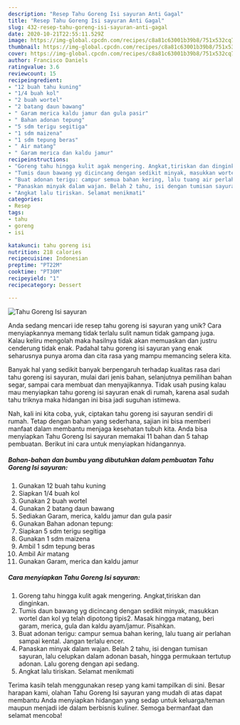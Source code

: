 ```yaml
---
description: "Resep Tahu Goreng Isi sayuran Anti Gagal"
title: "Resep Tahu Goreng Isi sayuran Anti Gagal"
slug: 432-resep-tahu-goreng-isi-sayuran-anti-gagal
date: 2020-10-21T22:55:11.529Z
image: https://img-global.cpcdn.com/recipes/c8a81c63001b39b8/751x532cq70/tahu-goreng-isi-sayuran-foto-resep-utama.jpg
thumbnail: https://img-global.cpcdn.com/recipes/c8a81c63001b39b8/751x532cq70/tahu-goreng-isi-sayuran-foto-resep-utama.jpg
cover: https://img-global.cpcdn.com/recipes/c8a81c63001b39b8/751x532cq70/tahu-goreng-isi-sayuran-foto-resep-utama.jpg
author: Francisco Daniels
ratingvalue: 3.6
reviewcount: 15
recipeingredient:
- "12 buah tahu kuning"
- "1/4 buah kol"
- "2 buah wortel"
- "2 batang daun bawang"
- " Garam merica kaldu jamur dan gula pasir"
- " Bahan adonan tepung"
- "5 sdm terigu segitiga"
- "1 sdm maizena"
- "1 sdm tepung beras"
- " Air matang"
- " Garam merica dan kaldu jamur"
recipeinstructions:
- "Goreng tahu hingga kulit agak mengering. Angkat,tiriskan dan dinginkan."
- "Tumis daun bawang yg dicincang dengan sedikit minyak, masukkan wortel dan kol yg telah dipotong tipis2. Masak hingga matang, beri garam, merica, gula dan kaldu ayam/jamur. Pisahkan."
- "Buat adonan terigu: campur semua bahan kering, lalu tuang air perlahan sampai kental. Jangan terlalu encer."
- "Panaskan minyak dalam wajan. Belah 2 tahu, isi dengan tumisan sayuran, lalu celupkan dalam adonan basah, hingga permukaan tertutup adonan. Lalu goreng dengan api sedang."
- "Angkat lalu tiriskan. Selamat menikmati"
categories:
- Resep
tags:
- tahu
- goreng
- isi

katakunci: tahu goreng isi 
nutrition: 218 calories
recipecuisine: Indonesian
preptime: "PT22M"
cooktime: "PT30M"
recipeyield: "1"
recipecategory: Dessert

---
```



![Tahu Goreng Isi sayuran](https://img-global.cpcdn.com/recipes/c8a81c63001b39b8/751x532cq70/tahu-goreng-isi-sayuran-foto-resep-utama.jpg)

Anda sedang mencari ide resep tahu goreng isi sayuran yang unik? Cara menyiapkannya memang tidak terlalu sulit namun tidak gampang juga. Kalau keliru mengolah maka hasilnya tidak akan memuaskan dan justru cenderung tidak enak. Padahal tahu goreng isi sayuran yang enak seharusnya punya aroma dan cita rasa yang mampu memancing selera kita.

Banyak hal yang sedikit banyak berpengaruh terhadap kualitas rasa dari tahu goreng isi sayuran, mulai dari jenis bahan, selanjutnya pemilihan bahan segar, sampai cara membuat dan menyajikannya. Tidak usah pusing kalau mau menyiapkan tahu goreng isi sayuran enak di rumah, karena asal sudah tahu triknya maka hidangan ini bisa jadi suguhan istimewa.




Nah, kali ini kita coba, yuk, ciptakan tahu goreng isi sayuran sendiri di rumah. Tetap dengan bahan yang sederhana, sajian ini bisa memberi manfaat dalam membantu menjaga kesehatan tubuh kita. Anda bisa menyiapkan Tahu Goreng Isi sayuran memakai 11 bahan dan 5 tahap pembuatan. Berikut ini cara untuk menyiapkan hidangannya.

<!--inarticleads1-->

##### Bahan-bahan dan bumbu yang dibutuhkan dalam pembuatan Tahu Goreng Isi sayuran:

1. Gunakan 12 buah tahu kuning
1. Siapkan 1/4 buah kol
1. Gunakan 2 buah wortel
1. Gunakan 2 batang daun bawang
1. Sediakan  Garam, merica, kaldu jamur dan gula pasir
1. Gunakan  Bahan adonan tepung:
1. Siapkan 5 sdm terigu segitiga
1. Gunakan 1 sdm maizena
1. Ambil 1 sdm tepung beras
1. Ambil  Air matang
1. Gunakan  Garam, merica dan kaldu jamur




<!--inarticleads2-->

##### Cara menyiapkan Tahu Goreng Isi sayuran:

1. Goreng tahu hingga kulit agak mengering. Angkat,tiriskan dan dinginkan.
1. Tumis daun bawang yg dicincang dengan sedikit minyak, masukkan wortel dan kol yg telah dipotong tipis2. Masak hingga matang, beri garam, merica, gula dan kaldu ayam/jamur. Pisahkan.
1. Buat adonan terigu: campur semua bahan kering, lalu tuang air perlahan sampai kental. Jangan terlalu encer.
1. Panaskan minyak dalam wajan. Belah 2 tahu, isi dengan tumisan sayuran, lalu celupkan dalam adonan basah, hingga permukaan tertutup adonan. Lalu goreng dengan api sedang.
1. Angkat lalu tiriskan. Selamat menikmati




Terima kasih telah menggunakan resep yang kami tampilkan di sini. Besar harapan kami, olahan Tahu Goreng Isi sayuran yang mudah di atas dapat membantu Anda menyiapkan hidangan yang sedap untuk keluarga/teman maupun menjadi ide dalam berbisnis kuliner. Semoga bermanfaat dan selamat mencoba!
